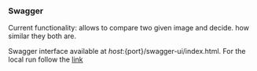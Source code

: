 ### Swagger
Current functionality: allows to compare two given image and decide. how similar they both are. 


Swagger interface available at ${host}:${port}/swagger-ui/index.html.
For the local run follow the [link](http://localhost:8080/swagger-ui/index.html)
